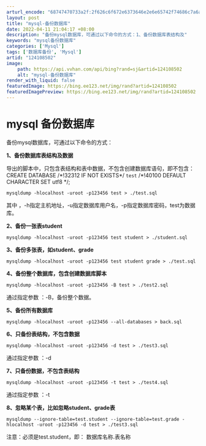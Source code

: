 ```yaml
---
arturl_encode: "68747470733a2f:2f626c6f672e6373646e2e6e65742f74686c7a6a666566652f:61727469636c652f64657461696c732f313234313038353032"
layout: post
title: "mysql-备份数据库"
date: 2022-04-11 21:04:17 +08:00
description: "备份mysql数据库，可通过以下命令的方式：1、备份数据库表结构及"
keywords: "mysql备份数据库"
categories: ['Mysql']
tags: ['数据库备份', 'Mysql']
artid: "124108502"
image:
    path: https://api.vvhan.com/api/bing?rand=sj&artid=124108502
    alt: "mysql-备份数据库"
render_with_liquid: false
featuredImage: https://bing.ee123.net/img/rand?artid=124108502
featuredImagePreview: https://bing.ee123.net/img/rand?artid=124108502
---
```


# mysql 备份数据库

备份mysql数据库，可通过以下命令的方式：

**1、备份数据库表结构及数据**

导出的脚本中，只包含表结构和表中数据，不包含创建数据库语句，即不包含：CREATE DATABASE /\*!32312 IF NOT EXISTS\*/ `test` /\*!40100 DEFAULT CHARACTER SET utf8 \*/;

```
mysqldump -hlocalhost -uroot -p123456 test > ./test.sql
```

其中
，-h指定主机地址，-u指定数据库用户名，-p指定数据库密码，test为数据库。

**2、备份一张表student**

```
mysqldump -hlocalhost -uroot -p123456 test student > ./student.sql
```

**3、备份多张表，如student、grade**

```
mysqldump -hlocalhost -uroot -p123456 test student grade > ./test.sql
```

**4、备份整个数据库，包含创建数据库脚本**

```
mysqldump -hlocalhost -uroot -p123456 -B test > ./test2.sql
```

通过指定参数
：-B，备份整个数据。

**5、备份所有数据库**

```
mysqldump -hlocalhost -uroot -p123456 --all-databases > back.sql
```

**6、只备份表结构，不包含数据**

```
mysqldump -hlocalhost -uroot -p123456 -d test > ./test3.sql
```

通过指定参数
：-d

**7、只备份数据，不包含表结构**

```
mysqldump -hlocalhost -uroot -p123456 -t test > ./test4.sql
```

通过指定参数
：-t

**8、忽略某个表，比如忽略student、grade表**

```
mysqldump --ignore-table=test.student --ignore-table=test.grade -hlocalhost -uroot -p123456 -d test > ./test3.sql
```

注意：必须是test.student，即：
数据库名称.表名称